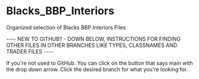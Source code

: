 # Blacks_BBP_Interiors
Organized selection of Blacks BBP Interiors Files

	











---- NEW TO GITHUB? - DOWN BELOW, INSTRUCTIONS FOR FINDING OTHER FILES IN OTHER BRANCHES LIKE TYPES, CLASSNAMES AND TRADER FILES ----

If you're not used to GitHub. You can click on the button that says main with the drop down arrow. 
Click the desired branch for what you're looking for.

